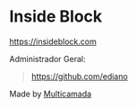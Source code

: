 # Inside Block

https://insideblock.com

Administrador Geral:
> https://github.com/ediano

Made by <a href="http://multicamada.com">Multicamada</a>
